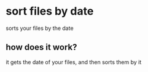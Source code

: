 # sort files by date

sorts your files by the date

## how does it work?

it gets the date of your files, and then sorts them by it
